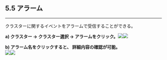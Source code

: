## 5.5 アラーム

---

クラスターに関するイベントをアラームで受信することができる。

**a\) クラスター → クラスター選択 → アラームをクリック。**![](/assets/EN/2.5/5.5_1.png)![](/assets/EN/2.5/5.5_2.png)

**b\) アラーム名をクリックすると、 詳細内容の確認が可能。**  
![](/assets/EN/2.5/5.5_3.png)![](/assets/EN/2.5/5.5_4.png)

